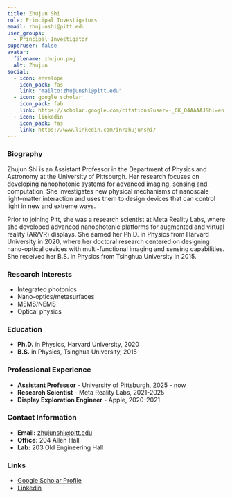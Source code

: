 ```yaml
---
title: Zhujun Shi
role: Principal Investigators
email: zhujunshi@pitt.edu
user_groups:
  - Principal Investigator
superuser: false
avatar:
  filename: zhujun.png
  alt: Zhujun
social:
  - icon: envelope
    icon_pack: fas
    link: "mailto:zhujunshi@pitt.edu"
  - icon: google scholar
    icon_pack: fab
    link: https://scholar.google.com/citations?user=-_6K_O4AAAAJ&hl=en
  - icon: linkedin
    icon_pack: fas
    link: https://www.linkedin.com/in/zhujunshi/ 
---
```

### Biography
Zhujun Shi is an Assistant Professor in the Department of Physics and Astronomy at the University of Pittsburgh. Her research focuses on developing nanophotonic systems for advanced imaging, sensing and computation. She investigates new physical mechanisms of nanoscale light–matter interaction and uses them to design devices that can control light in new and extreme ways.

Prior to joining Pitt, she was a research scientist at Meta Reality Labs, where she developed advanced nanophotonic platforms for augmented and virtual reality (AR/VR) displays. She earned her Ph.D. in Physics from Harvard University in 2020, where her doctoral research centered on designing nano-optical devices with multi-functional imaging and sensing capabilities. She received her B.S. in Physics from Tsinghua University in 2015.

### Research Interests
- Integrated photonics
- Nano-optics/metasurfaces  
- MEMS/NEMS
- Optical physics

### Education
- **Ph.D.** in Physics, Harvard University, 2020
- **B.S.** in Physics, Tsinghua University, 2015

### Professional Experience
- **Assistant Professor** - University of Pittsburgh, 2025 - now
- **Research Scientist** - Meta Reality Labs, 2021-2025
- **Display Exploration Engineer** - Apple, 2020-2021

### Contact Information
- **Email:** zhujunshi@pitt.edu
- **Office:** 204 Allen Hall
- **Lab:** 203 Old Engineering Hall

### Links
- [Google Scholar Profile](https://scholar.google.com/citations?user=-_6K_O4AAAAJ&hl=en)
- [Linkedin](https://www.linkedin.com/in/zhujunshi/)
